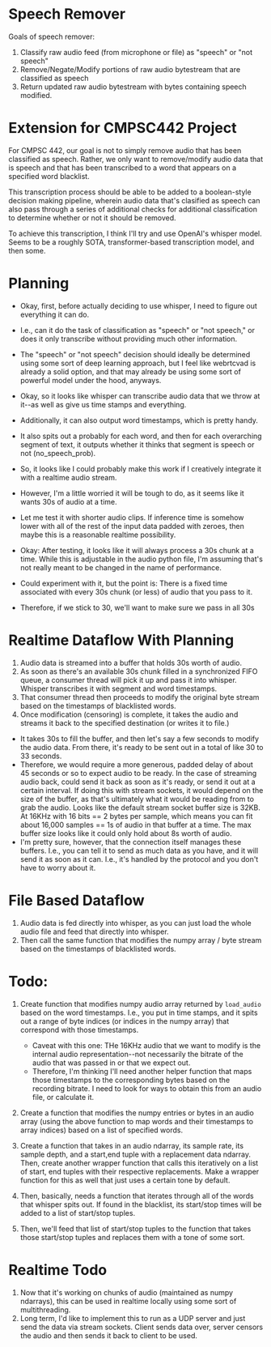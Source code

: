# Speech Remover
Goals of speech remover:

1. Classify raw audio feed (from microphone or file) as "speech" or "not speech"
2. Remove/Negate/Modify portions of raw audio bytestream that are classified as
   speech
3. Return updated raw audio bytestream with bytes containing speech modified.

# Extension for CMPSC442 Project
For CMPSC 442, our goal is not to simply remove audio that has been classified as
speech. Rather, we only want to remove/modify audio data that is speech and that has
been transcribed to a word that appears on a specified word blacklist.

This transcription process should be able to be added to a boolean-style decision
making pipeline, wherein audio data that's clasified as speech can also pass through
a series of additional checks for additional classification to determine whether or
not it should be removed.

To achieve this transcription, I think I'll try and use OpenAI's whisper model. Seems
to be a roughly SOTA, transformer-based transcription model, and then some.

# Planning
- Okay, first, before actually deciding to use whisper, I need to figure out
  everything it can do.
- I.e., can it do the task of classification as "speech" or "not speech," or does it
  only transcribe without providing much other information.
- The "speech" or "not speech" decision should ideally be determined using some sort
  of deep learning approach, but I feel like webrtcvad is already a solid option, and
  that may already be using some sort of powerful model under the hood, anyways.

- Okay, so it looks like whisper can transcribe audio data that we throw at it--as
  well as give us time stamps and everything.
- Additionally, it can also output word timestamps, which is pretty handy.
- It also spits out a probably for each word, and then for each overarching segment
  of text, it outputs whether it thinks that segment is speech or not
  (no_speech_prob). 
- So, it looks like I could probably make this work if I creatively integrate it with
  a realtime audio stream.
- However, I'm a little worried it will be tough to do, as it seems like it wants 30s
  of audio at a time.
- Let me test it with shorter audio clips. If inference time is somehow lower with
  all of the rest of the input data padded with zeroes, then maybe this is a
  reasonable realtime possibility.

- Okay: After testing, it looks like it will always process a 30s chunk at a time.
  While this is adjustable in the audio python file, I'm assuming that's not really
  meant to be changed in the name of performance.
- Could experiment with it, but the point is: There is a fixed time associated with
  every 30s chunk (or less) of audio that you pass to it.
- Therefore, if we stick to 30, we'll want to make sure we pass in all 30s

# Realtime Dataflow With Planning

1. Audio data is streamed into a buffer that holds 30s worth of audio.
2. As soon as there's an available 30s chunk filled in a synchronized FIFO queue, a
   consumer thread will pick it up and pass it into whisper. Whisper transcribes it
   with segment and word timestamps.
3. That consumer thread then proceeds to modify the original byte stream based on the
   timestamps of blacklisted words.
4. Once modification (censoring) is complete, it takes the audio and streams it back
   to the specified destination (or writes it to file.)
- It takes 30s to fill the buffer, and then let's say a few seconds to modify the
  audio data. From there, it's ready to be sent out in a total of like 30 to 33
  seconds.
- Therefore, we would require a more generous, padded delay of about 45 seconds or so
  to expect audio to be ready. In the case of streaming audio back, could send it
  back as soon as it's ready, or send it out at a certain interval. If doing this
  with stream sockets, it would depend on the size of the buffer, as that's
  ultimately what it would be reading from to grab the audio. Looks like the default
  stream socket buffer size is 32KB. At 16KHz with 16 bits == 2 bytes per sample,
  which means you can fit about 16,000 samples == 1s of audio in that buffer at a
  time. The max buffer size looks like it could only hold about 8s worth of audio.
- I'm pretty sure, however, that the connection itself manages these buffers. I.e.,
  you can tell it to send as much data as you have, and it will send it as soon as it
  can. I.e., it's handled by the protocol and you don't have to worry about it.

# File Based Dataflow

1. Audio data is fed directly into whisper, as you can just load the whole audio file
   and feed that directly into whisper.
2. Then call the same function that modifies the numpy array / byte stream based on
   the timestamps of blacklisted words.

# Todo:
1. Create function that modifies numpy audio array returned by ```load_audio``` based
   on the word timestamps. I.e., you put in time stamps, and it spits out a range of
   byte indices (or indices in the numpy array) that correspond with those
   timestamps.
   - Caveat with this one: THe 16KHz audio that we want to modify is the internal
     audio representation--not necessarily the bitrate of the audio that was passed
     in or that we expect out.
   - Therefore, I'm thinking I'll need another helper function that maps those
     timestamps to the corresponding bytes based on the recording bitrate. I need to
     look for ways to obtain this from an audio file, or calculate it.
2. Create a function that modifies the numpy entries or bytes in an audio array
   (using the above function to map words and their timestamps to array indices)
   based on a list of specified words.

3. Create a function that takes in an audio ndarray, its sample rate, its sample
   depth, and a start,end tuple with a replacement data ndarray.
   Then, create another wrapper function that calls this iteratively on a list of
   start, end tuples with their respective replacements.
   Make a wrapper function for this as well that just uses a certain tone by default.

4. Then, basically, needs a function that iterates through all of the words that
   whisper spits out. If found in the blacklist, its start/stop times will be added
   to a list of start/stop tuples.

5. Then, we'll feed that list of start/stop tuples to the function that takes those
   start/stop tuples and replaces them with a tone of some sort.

# Realtime Todo

1.  Now that it's working on chunks of audio (maintained as numpy ndarrays), this can be used in realtime locally
    using some sort of multithreading.
2. Long term, I'd like to implement this to run as a UDP server and just send the data via stream sockets. Client
   sends data over, server censors the audio and then sends it back to client to be used.